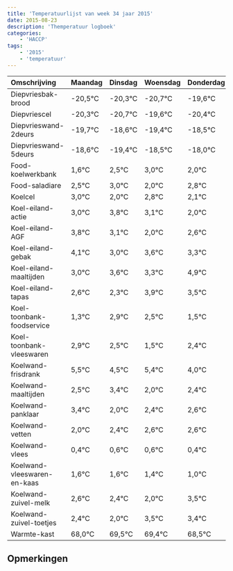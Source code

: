 ```yaml
---
title: 'Temperatuurlijst van week 34 jaar 2015'
date: 2015-08-23
description: 'Themperatuur logboek'
categories:
    - 'HACCP'
tags:
    - '2015'
    - 'temperatuur'
---
```

|Omschrijving|Maandag|Dinsdag|Woensdag|Donderdag|Vrijdag|Zaterdag|Zondag|
|:---|:---|:---|:---|:---|:---|:---|:---|
|Diepvriesbak-brood|-20,5°C|-20,3°C|-20,7°C|-19,6°C|-20,4°C|-19,5°C|-19,0°C|
|Diepvriescel|-20,3°C|-20,7°C|-19,6°C|-20,4°C|-19,5°C|-19,0°C|-20,0°C|
|Diepvrieswand-2deurs|-19,7°C|-18,6°C|-19,4°C|-18,5°C|-18,0°C|-19,0°C|-18,2°C|
|Diepvrieswand-5deurs|-18,6°C|-19,4°C|-18,5°C|-18,0°C|-19,0°C|-18,2°C|-18,9°C|
|Food-koelwerkbank|1,6°C|2,5°C|3,0°C|2,0°C|2,8°C|2,1°C|1,0°C|
|Food-saladiare|2,5°C|3,0°C|2,0°C|2,8°C|2,1°C|1,0°C|1,6°C|
|Koelcel|3,0°C|2,0°C|2,8°C|2,1°C|1,0°C|1,6°C|1,3°C|
|Koel-eiland-actie|3,0°C|3,8°C|3,1°C|2,0°C|2,6°C|2,3°C|3,9°C|
|Koel-eiland-AGF|3,8°C|3,1°C|2,0°C|2,6°C|2,3°C|3,9°C|3,5°C|
|Koel-eiland-gebak|4,1°C|3,0°C|3,6°C|3,3°C|4,9°C|4,5°C|3,5°C|
|Koel-eiland-maaltijden|3,0°C|3,6°C|3,3°C|4,9°C|4,5°C|3,5°C|4,4°C|
|Koel-eiland-tapas|2,6°C|2,3°C|3,9°C|3,5°C|2,5°C|3,4°C|2,0°C|
|Koel-toonbank-foodservice|1,3°C|2,9°C|2,5°C|1,5°C|2,4°C|1,0°C|1,4°C|
|Koel-toonbank-vleeswaren|2,9°C|2,5°C|1,5°C|2,4°C|1,0°C|1,4°C|1,6°C|
|Koelwand-frisdrank|5,5°C|4,5°C|5,4°C|4,0°C|4,4°C|4,6°C|4,6°C|
|Koelwand-maaltijden|2,5°C|3,4°C|2,0°C|2,4°C|2,6°C|2,6°C|2,4°C|
|Koelwand-panklaar|3,4°C|2,0°C|2,4°C|2,6°C|2,6°C|2,4°C|2,0°C|
|Koelwand-vetten|2,0°C|2,4°C|2,6°C|2,6°C|2,4°C|2,0°C|3,5°C|
|Koelwand-vlees|0,4°C|0,6°C|0,6°C|0,4°C|0,0°C|1,5°C|1,4°C|
|Koelwand-vleeswaren-en-kaas|1,6°C|1,6°C|1,4°C|1,0°C|2,5°C|2,4°C|1,5°C|
|Koelwand-zuivel-melk|2,6°C|2,4°C|2,0°C|3,5°C|3,4°C|2,5°C|3,5°C|
|Koelwand-zuivel-toetjes|2,4°C|2,0°C|3,5°C|3,4°C|2,5°C|3,5°C|2,2°C|
|Warmte-kast|68,0°C|69,5°C|69,4°C|68,5°C|69,5°C|68,2°C|69,9°C|

## Opmerkingen


